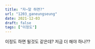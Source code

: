 ```yaml
---
title: "자~알 하면?"
url: "1203_ganeungseung"
date: 2021-12-03
draft: false
tags: ["이정도"]
---
```

이정도 하면 될것도 같은데? 저금 더 해야 하나??
